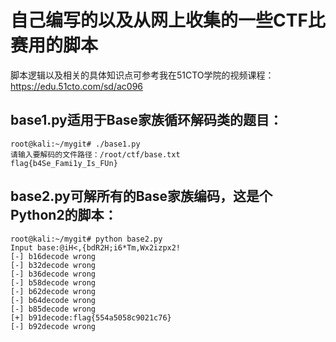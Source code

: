 # 自己编写的以及从网上收集的一些CTF比赛用的脚本
脚本逻辑以及相关的具体知识点可参考我在51CTO学院的视频课程：https://edu.51cto.com/sd/ac096
## base1.py适用于Base家族循环解码类的题目：
```
root@kali:~/mygit# ./base1.py 
请输入要解码的文件路径：/root/ctf/base.txt
flag{b4Se_Fami1y_Is_FUn}
```
## base2.py可解所有的Base家族编码，这是个Python2的脚本：
```
root@kali:~/mygit# python base2.py 
Input base:@iH<,{bdR2H;i6*Tm,Wx2izpx2!
[-] b16decode wrong
[-] b32decode wrong
[-] b36decode wrong
[-] b58decode wrong
[-] b62decode wrong
[-] b64decode wrong
[-] b85decode wrong
[+] b91decode:flag{554a5058c9021c76} 
[-] b92decode wrong

```
